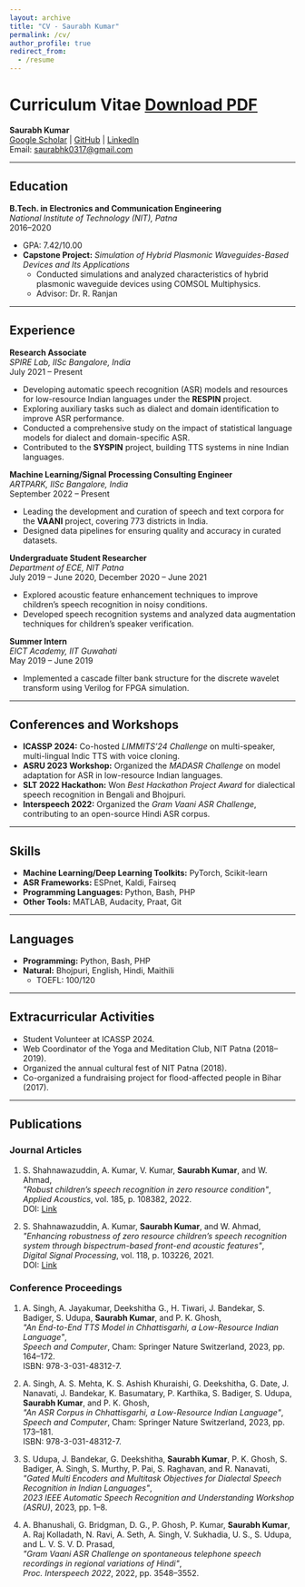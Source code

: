 ```yaml
---
layout: archive
title: "CV - Saurabh Kumar" 
permalink: /cv/
author_profile: true
redirect_from:
  - /resume
---
```


# Curriculum Vitae [Download PDF](https://github.com/saurabhk0317/saurabhk0317.github.io/blob/main/files/Saurabh_Kumar_CV.pdf)
**Saurabh Kumar**  
[Google Scholar](https://tinyurl.com/4pyub4pd) | [GitHub](https://github.com/saurabhk0317) | [LinkedIn](https://www.linkedin.com/in/saurabhk0317)  
Email: saurabhk0317@gmail.com  

---

## Education  

**B.Tech. in Electronics and Communication Engineering**  
*National Institute of Technology (NIT), Patna*  
2016–2020  
- GPA: 7.42/10.00  
- **Capstone Project:** *Simulation of Hybrid Plasmonic Waveguides-Based Devices and Its Applications*  
  - Conducted simulations and analyzed characteristics of hybrid plasmonic waveguide devices using COMSOL Multiphysics.  
  - Advisor: Dr. R. Ranjan  

---

## Experience  

**Research Associate**  
*SPIRE Lab, IISc Bangalore, India*  
July 2021 – Present  
- Developing automatic speech recognition (ASR) models and resources for low-resource Indian languages under the **RESPIN** project.  
- Exploring auxiliary tasks such as dialect and domain identification to improve ASR performance.  
- Conducted a comprehensive study on the impact of statistical language models for dialect and domain-specific ASR.  
- Contributed to the **SYSPIN** project, building TTS systems in nine Indian languages.  

**Machine Learning/Signal Processing Consulting Engineer**  
*ARTPARK, IISc Bangalore, India*  
September 2022 – Present  
- Leading the development and curation of speech and text corpora for the **VAANI** project, covering 773 districts in India.  
- Designed data pipelines for ensuring quality and accuracy in curated datasets.  

**Undergraduate Student Researcher**  
*Department of ECE, NIT Patna*  
July 2019 – June 2020, December 2020 – June 2021  
- Explored acoustic feature enhancement techniques to improve children’s speech recognition in noisy conditions.  
- Developed speech recognition systems and analyzed data augmentation techniques for children’s speaker verification.  

**Summer Intern**  
*EICT Academy, IIT Guwahati*  
May 2019 – June 2019  
- Implemented a cascade filter bank structure for the discrete wavelet transform using Verilog for FPGA simulation.  

---

## Conferences and Workshops  

- **ICASSP 2024:** Co-hosted *LIMMITS’24 Challenge* on multi-speaker, multi-lingual Indic TTS with voice cloning.  
- **ASRU 2023 Workshop:** Organized the *MADASR Challenge* on model adaptation for ASR in low-resource Indian languages.  
- **SLT 2022 Hackathon:** Won *Best Hackathon Project Award* for dialectical speech recognition in Bengali and Bhojpuri.  
- **Interspeech 2022:** Organized the *Gram Vaani ASR Challenge*, contributing to an open-source Hindi ASR corpus.  

---

## Skills  

- **Machine Learning/Deep Learning Toolkits:** PyTorch, Scikit-learn  
- **ASR Frameworks:** ESPnet, Kaldi, Fairseq  
- **Programming Languages:** Python, Bash, PHP  
- **Other Tools:** MATLAB, Audacity, Praat, Git  

---

## Languages  

- **Programming:** Python, Bash, PHP  
- **Natural:** Bhojpuri, English, Hindi, Maithili  
  - TOEFL: 100/120  

---

## Extracurricular Activities  

- Student Volunteer at ICASSP 2024.  
- Web Coordinator of the Yoga and Meditation Club, NIT Patna (2018–2019).  
- Organized the annual cultural fest of NIT Patna (2018).  
- Co-organized a fundraising project for flood-affected people in Bihar (2017).  

---

## Publications

### Journal Articles

1. S. Shahnawazuddin, A. Kumar, V. Kumar, **Saurabh Kumar**, and W. Ahmad,  
   *"Robust children’s speech recognition in zero resource condition"*,  
   *Applied Acoustics*, vol. 185, p. 108382, 2022.  
   DOI: [Link](https://doi.org/10.1016/j.apacoust.2021.108382)

2. S. Shahnawazuddin, A. Kumar, **Saurabh Kumar**, and W. Ahmad,  
   *"Enhancing robustness of zero resource children’s speech recognition system through bispectrum-based front-end acoustic features"*,  
   *Digital Signal Processing*, vol. 118, p. 103226, 2021.  
   DOI: [Link](https://doi.org/10.1016/j.dsp.2021.103226)

### Conference Proceedings

1. A. Singh, A. Jayakumar, Deekshitha G., H. Tiwari, J. Bandekar, S. Badiger, S. Udupa, **Saurabh Kumar**, and P. K. Ghosh,  
   *"An End-to-End TTS Model in Chhattisgarhi, a Low-Resource Indian Language"*,  
   *Speech and Computer*, Cham: Springer Nature Switzerland, 2023, pp. 164–172.  
   ISBN: 978-3-031-48312-7.

2. A. Singh, A. S. Mehta, K. S. Ashish Khuraishi, G. Deekshitha, G. Date, J. Nanavati, J. Bandekar, K. Basumatary, P. Karthika, S. Badiger, S. Udupa, **Saurabh Kumar**, and P. K. Ghosh,  
   *"An ASR Corpus in Chhattisgarhi, a Low-Resource Indian Language"*,  
   *Speech and Computer*, Cham: Springer Nature Switzerland, 2023, pp. 173–181.  
   ISBN: 978-3-031-48312-7.

3. S. Udupa, J. Bandekar, G. Deekshitha, **Saurabh Kumar**, P. K. Ghosh, S. Badiger, A. Singh, S. Murthy, P. Pai, S. Raghavan, and R. Nanavati,  
   *"Gated Multi Encoders and Multitask Objectives for Dialectal Speech Recognition in Indian Languages"*,  
   *2023 IEEE Automatic Speech Recognition and Understanding Workshop (ASRU)*, 2023, pp. 1–8.

4. A. Bhanushali, G. Bridgman, D. G., P. Ghosh, P. Kumar, **Saurabh Kumar**, A. Raj Kolladath, N. Ravi, A. Seth, A. Singh, V. Sukhadia, U. S., S. Udupa, and L. V. S. V. D. Prasad,  
   *"Gram Vaani ASR Challenge on spontaneous telephone speech recordings in regional variations of Hindi"*,  
   *Proc. Interspeech 2022*, 2022, pp. 3548–3552.


